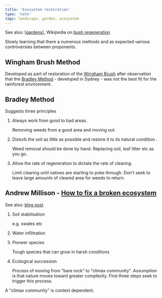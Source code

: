 ```yaml
---
title: 'Ecosystem restoration'
type: 'note'
tags: landscape, garden, ecosystem
---
```


See also: [[gardens]], Wikipedia on [bush regeneration](https://en.wikipedia.org/wiki/Bush_regeneration)

Slowly learning that there a numerous methods and as expected various controversies between proponents.

## Wingham Brush Method

Developed as part of restoration of the [Wingham Brush](https://en.wikipedia.org/wiki/Wingham_Brush_Nature_Reserve) after observation that the [Bradley Method](#bradley-method) - developed in Sydney  - was not the best fit for the rainforest environment.

## Bradley Method

Suggests three principles

1. Always work from good to bad areas.

    Removing weeds from a good area and moving out.
2. Disturb the soil as little as possible and restore it to its natural condition .

    Weed removal should be done by hand. Replacing soil, leaf litter etc as you go.
3. Allow the rate of regeneration to dictate the rate of clearing.

    Limit clearing until natives are starting to poke through. Don't seek to leave large amounts of cleared area for weeds to return.



## Andrew Millison - [How to fix a broken ecosystem](https://www.youtube.com/watch?v=vL-i_yNcFVY)

See also: [blog post](https://www.renature.co/articles/how-to-fix-a-broken-ecosystem/)

1. Soil stabilisation

    e.g. swales etc

2. Water infiltration
3. Pioneer species

    Tough species that can grow in harsh conditions

4. Ecological succession

    Process of moving from "bare rock" to "climax community". Assumption is that nature moves toward greater complexity. First three steps seek to trigger this process.

A "climax community" is context dependent. 


[//begin]: # "Autogenerated link references for markdown compatibility"
[gardens]: gardens "Gardens"
[//end]: # "Autogenerated link references"